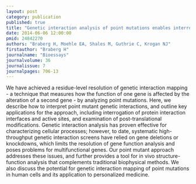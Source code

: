 ```yaml
---
layout: post
category: publication
published: true
title: "Genetic interaction analysis of point mutations enables interrogation of gene function at a residue-level resolution: exploring the applications of high-resolution genetic interaction mapping of point mutations."
date: 2014-06-06 12:00:00
pmid: 24842270
authors: "Braberg H, Moehle EA, Shales M, Guthrie C, Krogan NJ"
firstauthor: "Braberg H"
journalname: "Bioessays"
journalvolume: 36
journalissue: 7
journalpages: 706-13
---
```


We have achieved a residue-level resolution of genetic interaction mapping - a technique that measures how the function of one gene is affected by the alteration of a second gene - by analyzing point mutations. Here, we describe how to interpret point mutant genetic interactions, and outline key applications for the approach, including interrogation of protein interaction interfaces and active sites, and examination of post-translational modifications. Genetic interaction analysis has proven effective for characterizing cellular processes; however, to date, systematic high-throughput genetic interaction screens have relied on gene deletions or knockdowns, which limits the resolution of gene function analysis and poses problems for multifunctional genes. Our point mutant approach addresses these issues, and further provides a tool for in vivo structure-function analysis that complements traditional biophysical methods. We also discuss the potential for genetic interaction mapping of point mutations in human cells and its application to personalized medicine.

